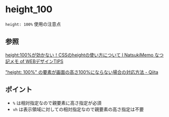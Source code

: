 # height_100

`height: 100%` 使用の注意点

## 参照

[height:100%が効かない！CSSのheightの使い方について l NatsukiMemo なつ記メモ of WEBデザインTIPS](https://natsukimemo.com/css-height-100)

["height: 100%" の要素が画面の高さ100%にならない場合の対応方法 \- Qiita](https://qiita.com/shouchida/items/205fed63b886681661bd)

## ポイント

* `%` は相対指定なので親要素に高さ指定が必須
* `vh` は表示領域に対しての相対指定なので親要素の高さ指定は不要
